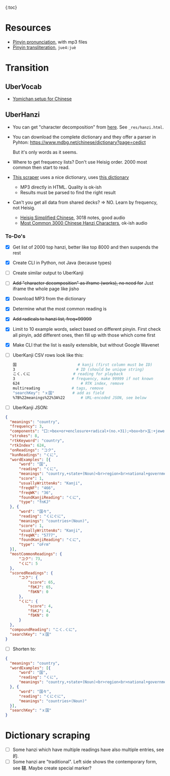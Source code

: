 {:toc}

# Resources

- [Pinyin pronunciation](https://chinese.yabla.com/chinese-pinyin-chart.php), with mp3 files
- [Pinyin transliteration](https://mandarintools.com/pychart.html), `jue4:juè`



# Transition





## UberVocab

- [Yomichan setup for Chinese](https://gist.github.com/shoui520/25460fd2e9fb194d3e5152fa2ce42ca2)



## UberHanzi

- You can get "character decomposition" from [here](https://www.mdbg.net/chinese/dictionary?page=worddict&wdrst=0&wdqb=%E5%86%B5). See `_res/hanzi.html`.

- You can download the complete dictionary and they offer a parser in Pyhton: https://www.mdbg.net/chinese/dictionary?page=cedict

  But it's only words as it seems.

- Where to get frequency lists? Don't use Heisig order. 2000 most common then start to read.

- [This scraper](https://github.com/afzafri/Chinese-Pinyin-Dictionary-API) uses a nice dictionary, uses [this dictionary](https://chinese.yabla.com/chinese-english-pinyin-dictionary.php?define=%E9%A5%BC)

  - MP3 directly in HTML. Quality is ok-ish
  - Results must be parsed to find the right result

- Can't you get all data from shared decks? => NO. Learn by frequency, not Heisig.

  - [Heisig Simplified Chinese](https://ankiweb.net/shared/info/1984285834), 3018 notes, good audio
  - [Most Common 3000 Chinese Hanzi Characters](https://ankiweb.net/shared/info/39888802), ok-ish audio



### To-Do's

- [x] Get list of 2000 top hanzi, better like top 8000 and then suspends the rest

- [x] Create CLI in Python, not Java (because types)

- [ ] Create similar output to UberKanji

- [ ]  ~~Add "character decomposition" as iframe (works), no need for~~ Just iframe the whole page like jisho

- [x]  Download MP3 from the dictionary

- [x]  Determine what the most common reading is

- [x]  ~~Add radicals to hanzi list, freq=99999~~

- [x]  Limit to 10 example words, select based on different pinyin. First check all pinyin, add different ones, then fill up with those which come first

- [x]  Make CLI that the list is easily extensible, but without Google Wavenet

- [ ] UberKanji CSV rows look like this:

  ```bash
  国                           # kanji (first column must be ID)
  3                           # ID (should be unique string)																
  こく.くに					  # reading for playback
  3							# frequency, make 99999 if not known
  624							# RTK index, remove
  multireading				# tags, remove
  "searchKey": "ｘ国"		   # add as field
  %7B%22meanings%22%3A%22		# URL-encoded JSON, see below 
  ```

- [ ]  UberKanji JSON:

  ```json
  {
  	"meanings": "country",
  	"frequency": 3,
  	"components": "囗:+box+or+enclosure+radical+(no.+31);+box<br>玉:+jewel;+ball",
  	"strokes": 8,
  	"rtkKeyword": "country",
  	"rtkIndex": 624,
  	"onReadings": "コク",
  	"kunReadings": "くに",
  	"wordExamples": [{
  		"word": "国",
  		"reading": "くに",
  		"meanings": "country,+state+(Noun)<br>region<br>national+government,+central+government<br>home+(i.e.+hometown,+home+country)<br>province+(of+Japan)<br>land,+earth",
  		"score": 1,
  		"usuallyWrittenAs": "Kanji",
  		"freqNF": "466",
  		"freqWK": "36",
  		"foundKanjiReading": "くに",
  		"type": "fnKJ"
  	}, {
  		"word": "国々",
  		"reading": "くにぐに",
  		"meanings": "countries+(Noun)",
  		"score": 1,
  		"usuallyWrittenAs": "Kanji",
  		"freqWK": "5777",
  		"foundKanjiReading": "くに",
  		"type": "oFrm"
  	}],
  	"mostCommonReadings": {
  		"コク": 73,
  		"くに": 5
  	},
  	"scoredReadings": {
  		"コク": {
  			"score": 65,
  			"fbKJ": 65,
  			"fbKN": 0
  		},
  		"くに": {
  			"score": 4,
  			"fbKJ": 4,
  			"fbKN": 0
  		}
  	},
  	"compoundReading": "こく.くに",
  	"searchKey": "ｘ国"
  }
  ```

- [ ]  Shorten to:

  ```json
  {
  	"meanings": "country",
  	"wordExamples": [{
  		"word": "国",
  		"reading": "くに",
  		"meanings": "country,+state+(Noun)<br>region<br>national+government,+central+government<br>home+(i.e.+hometown,+home+country)<br>province+(of+Japan)<br>land,+earth",
  	}, {
  		"word": "国々",
  		"reading": "くにぐに",
  		"meanings": "countries+(Noun)"
  	}],
  	"searchKey": "ｘ国"
  }
  ```
  
  # Dictionary scraping
  
  - [ ] Some hanzi which have multiple readings have also multiple entries, see 的. 
  - [ ] Some hanzi are "traditional". Left side shows the contemporary form, see 韆. Maybe create special marker?